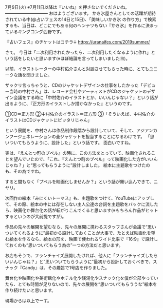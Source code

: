 7月9日(火) ※7月11日以降は『いいね』を押さないでくださいね。
━━━━━━━━━━
おはようございます。
かき氷屋さんとしての活躍が期待されている中(@占いフェスの14日と15日)、「美味しいかき氷 の作り方」で検索するも、当日は、どこにでもある何のヘンテツもない『かき氷』を作るに決まっているキングコング西野です。

『占いフェス』のチケットはコチラ↓
https://uranaifes.com/2019summer/

さて。
今日は「二次利用されたかったら、二次利用したくなるように作れ」という話をしたいと思います(※ほぼ結論を言ってしまいましたヨ)。

以前、イラストレーターの中村佑介さんと対談させてもらった時に、とてもユニークな話を聞きました。

ザックリ言っちゃうと、CDのジャケットデザインの仕事をしたかった「デビュー当時の中村さん」は、レコード会社やアーティストがCDのジャケットのデザイン会議をする時に「中村佑介のイラストとか、いいんじゃない？」という話が出るように、『正方形のイラストしか描かなかった』というのです。

①CD＝正方形
②中村佑介のイラスト＝正方形
③「そういえば、中村佑介のイラストはCDジャケットにピッタリじゃん」

という展開を、中村さんは作品制作段階から設計していて、そして、アジアンカンフージェネレーションの全ジャケットを担当することになるわけです。
「思いついてもらうように、設計した」という話です。
面白いですね。

実は、『えんとつ町のプペル』の時に、この方法をとっていて、映画化されることを望んでいたので、「これ、『えんとつ町のプペル』って映画化した方がいいんじゃね？」と“思ってもらうように”設計しました。
絵本に主題歌をつけたのも、その為ですね。

すると間もなく「プペルを映画化しませんか？」という話が舞い込んできて、ニヤリ。

次回作の絵本『みにくいトーマス』も、主題歌をつけて、YouTubeにアップして、その際、絵本の中には存在しない主人公達の台詞を主題歌をバックに流したら、映画化か舞台化の話が転がりこんでくると思います(※もちろん作品がヒットするというのが大前提ですが)。

作品の先々の展開を望むなら、先々の展開に携わるスタッフさんが会議で“思いついてくれるように”最初から設計しておくことが大事で、たとえば映画化を望む絵本を作るなら、絵本の形を、映画で使われるワイド比率で『16:9』で設計しておくのも“思いついてもらう為の”一つの方法だと思います。

お店もそうで、フランチャイズ展開したければ、他人に「フランチャイズしたらいいんじゃね？」と“思いついてもらうように”最初から設計しておくべきで、スナック『Candy』は、その趣旨で1号店を作りました。

舞台化や映画化や美術館化やホテル化や銭湯化やスナック化を僕が全部やっていたら、とても時間が足りないので、先々の展開を“思いついてもらううな”絵本を作り続けたいと思います。

現場からは以上でーす。
